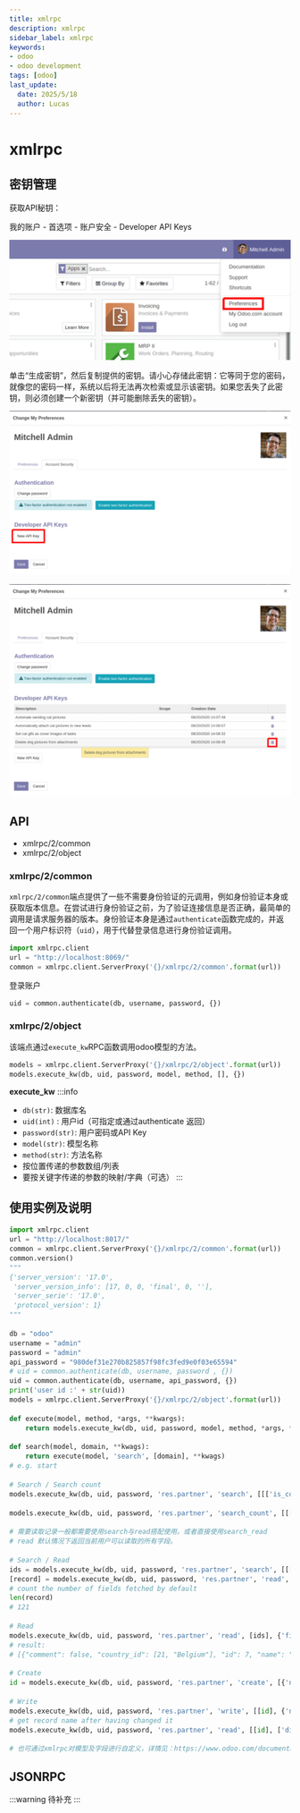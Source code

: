 ```yaml
---
title: xmlrpc
description: xmlrpc
sidebar_label: xmlrpc
keywords:
- odoo
- odoo development
tags: [odoo]
last_update:
  date: 2025/5/18
  author: Lucas
---
```


# xmlrpc

## 密钥管理

获取API秘钥：

我的账户 - 首选项 - 账户安全 - Developer API Keys

![](./_images/xml_rpc_1.png "User Setting")

单击“生成密钥”，然后复制提供的密钥。请小心存储此密钥：它等同于您的密码，就像您的密码一样，系统以后将无法再次检索或显示该密钥。如果您丢失了此密钥，则必须创建一个新密钥（并可能删除丢失的密钥）。

![](./_images/xml_rpc_2.png "User Setting")

![](./_images/xml_rpc_3.png "User Setting")

## API

- xmlrpc/2/common
- xmlrpc/2/object

### xmlrpc/2/common

`xmlrpc/2/common`端点提供了一些不需要身份验证的元调用，例如身份验证本身或获取版本信息。在尝试进行身份验证之前，为了验证连接信息是否正确，最简单的调用是请求服务器的版本。身份验证本身是通过`authenticate`函数完成的，并返回一个用户标识符（`uid`），用于代替登录信息进行身份验证调用。

```python
import xmlrpc.client
url = "http://localhost:8069/"
common = xmlrpc.client.ServerProxy('{}/xmlrpc/2/common'.format(url))
```

登录账户

```python
uid = common.authenticate(db, username, password, {})
```


### xmlrpc/2/object

该端点通过`execute_kw`RPC函数调用odoo模型的方法。
```python
models = xmlrpc.client.ServerProxy('{}/xmlrpc/2/object'.format(url))
models.execute_kw(db, uid, password, model, method, [], {})
```

**execute_kw**
:::info
- `db(str)`: 数据库名
- `uid(int)` : 用户id（可指定或通过authenticate 返回）
- `password(str)`: 用户密码或API Key
- `model(str)`: 模型名称
- `method(str)`: 方法名称
- 按位置传递的参数数组/列表
- 要按关键字传递的参数的映射/字典（可选）
:::

## 使用实例及说明

```python
import xmlrpc.client
url = "http://localhost:8017/"
common = xmlrpc.client.ServerProxy('{}/xmlrpc/2/common'.format(url))
common.version()
"""
{'server_version': '17.0',
 'server_version_info': [17, 0, 0, 'final', 0, ''],
 'server_serie': '17.0',
 'protocol_version': 1}
"""

db = "odoo"
username = "admin"
password = "admin"
api_password = "980def31e270b825857f98fc3fed9e0f03e65594"
# uid = common.authenticate(db, username, password , {})
uid = common.authenticate(db, username, api_password, {})
print('user id :' + str(uid))
models = xmlrpc.client.ServerProxy('{}/xmlrpc/2/object'.format(url))

def execute(model, method, *args, **kwargs):
    return models.execute_kw(db, uid, password, model, method, *args, **kwargs)

def search(model, domain, **kwags):
    return execute(model, 'search', [domain], **kwags)
# e.g. start

# Search / Search count
models.execute_kw(db, uid, password, 'res.partner', 'search', [[['is_company', '=', True]]], {'offset': 10, 'limit': 5})

models.execute_kw(db, uid, password, 'res.partner', 'search_count', [[['is_company', '=', True]]])

# 需要读取记录一般都需要使用search与read搭配使用。或者直接使用search_read
# read 默认情况下返回当前用户可以读取的所有字段。

# Search / Read
ids = models.execute_kw(db, uid, password, 'res.partner', 'search', [[['is_company', '=', True]]], {'limit': 1})
[record] = models.execute_kw(db, uid, password, 'res.partner', 'read', [ids])
# count the number of fields fetched by default
len(record)
# 121

# Read
models.execute_kw(db, uid, password, 'res.partner', 'read', [ids], {'fields': ['name', 'country_id', 'comment']})
# result:
# [{"comment": false, "country_id": [21, "Belgium"], "id": 7, "name": "Agrolait"}]

# Create
id = models.execute_kw(db, uid, password, 'res.partner', 'create', [{'name': "New Partner"}])

# Write
models.execute_kw(db, uid, password, 'res.partner', 'write', [[id], {'name': "Newer partner"}])
# get record name after having changed it
models.execute_kw(db, uid, password, 'res.partner', 'read', [[id], ['display_name']])

# 也可通过xmlrpc对模型及字段进行自定义，详情见：https://www.odoo.com/documentation/17.0/developer/reference/external_api.html#inspection-and-introspection
```

## JSONRPC

:::warning
待补充
:::